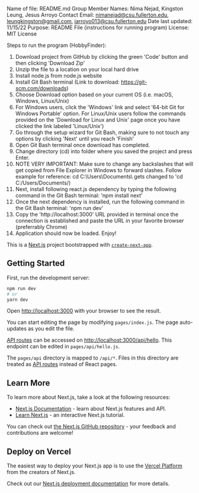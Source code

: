 Name of file: README.md
Group Member Names: Nima Nejad, Kingston Leung, Jesus Arroyo
Contact Email: nimanejad@csu.fullerton.edu, leungkingston@gmail.com, jarroyo013@csu.fullerton.edu
Date last updated: 11/15/22
Purpose: README File (instructions for running program)
License: MIT License

Steps to run the program (HobbyFinder):
1. Download project from GitHub by clicking the green 'Code' button and then clicking 'Download Zip'
2. Unzip the file to a location on your local hard drive
2. Install node.js from node.js website
3. Install Git Bash terminal (Link to download: https://git-scm.com/downloads)
4. Choose Download option based on your current OS (i.e. macOS, Windows, Linux/Unix)
5. For Windows users, click the 'Windows' link and select '64-bit Git for Windows Portable' option. For Linux/Unix users follow the commands provided on the 'Download for Linux and Unix' page once you have clicked the link labeled 'Linux/Unix')
6. Go through the setup wizard for Git Bash, making sure to not touch any options by clicking 'Next' until you reach 'Finish'
7. Open Git Bash terminal once download has completed.
7. Change directory (cd) into folder where you saved the project and press Enter.
8. NOTE VERY IMPORTANT: Make sure to change any backslashes that will get copied from File Explorer in Windows to forward slashes. Follow example for reference: cd C:\Users\Documents\ gets changed to 'cd C:/Users/Documents/)
8. Next, install following react.js dependency by typing the following command in the Git Bash terminal: 'npm install next'
9. Once the next dependency is installed, run the following command in the Git Bash terminal: 'npm run dev'
10. Copy the 'http://localhost:3000' URL provided in terminal once the connection is established and paste the URL in your favorite browser (preferrably Chrome)
11. Application should now be loaded. Enjoy!




This is a [Next.js](https://nextjs.org/) project bootstrapped with [`create-next-app`](https://github.com/vercel/next.js/tree/canary/packages/create-next-app).

## Getting Started

First, run the development server:

```bash
npm run dev
# or
yarn dev
```

Open [http://localhost:3000](http://localhost:3000) with your browser to see the result.

You can start editing the page by modifying `pages/index.js`. The page auto-updates as you edit the file.

[API routes](https://nextjs.org/docs/api-routes/introduction) can be accessed on [http://localhost:3000/api/hello](http://localhost:3000/api/hello). This endpoint can be edited in `pages/api/hello.js`.

The `pages/api` directory is mapped to `/api/*`. Files in this directory are treated as [API routes](https://nextjs.org/docs/api-routes/introduction) instead of React pages.

## Learn More

To learn more about Next.js, take a look at the following resources:

- [Next.js Documentation](https://nextjs.org/docs) - learn about Next.js features and API.
- [Learn Next.js](https://nextjs.org/learn) - an interactive Next.js tutorial.

You can check out [the Next.js GitHub repository](https://github.com/vercel/next.js/) - your feedback and contributions are welcome!

## Deploy on Vercel

The easiest way to deploy your Next.js app is to use the [Vercel Platform](https://vercel.com/new?utm_medium=default-template&filter=next.js&utm_source=create-next-app&utm_campaign=create-next-app-readme) from the creators of Next.js.

Check out our [Next.js deployment documentation](https://nextjs.org/docs/deployment) for more details.